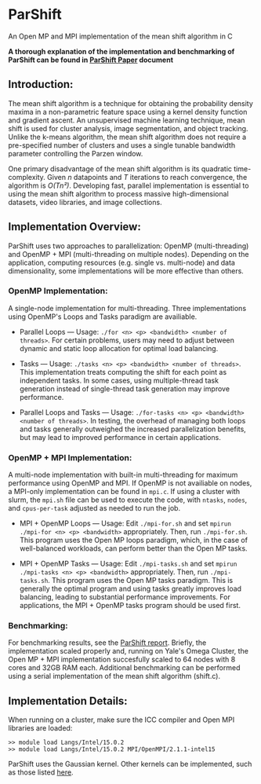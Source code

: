 # ParShift

An Open MP and MPI implementation of the mean shift algorithm in C

**A thorough explanation of the implementation and benchmarking of ParShift can be found in [ParShift Paper](ParShift_Paper.pdf) document**

## Introduction:

The mean shift algorithm is a technique for obtaining the probability density maxima in a non-parametric feature space using a kernel density function and gradient ascent. An unsupervised machine learning technique, mean shift is used for cluster analysis, image segmentation, and object tracking. Unlike the k-means algorithm, the mean shift algorithm does not require a pre-specified number of clusters and uses a single tunable bandwidth parameter controlling the Parzen window.

One primary disadvantage of the mean shift algorithm is its quadratic time-complexity. Given *n* datapoints and *T* iterations to reach convergence, the algorithm is *O(Tn²)*. Developing fast, parallel implementation is essential to using the mean shift algorithm to process massive high-dimensional datasets, video libraries, and image collections. 

## Implementation Overview:

ParShift uses two approaches to parallelization: OpenMP (multi-threading) and OpenMP + MPI (multi-threading on multiple nodes). Depending on the application, computing resources (e.g. single vs. multi-node) and data dimensionality, some implementations will be more effective than others.

### OpenMP Implementation:

A single-node implementation for multi-threading. Three implementations using OpenMP's Loops and Tasks paradigm are availiable.

* Parallel Loops — Usage: `./for <n> <p> <bandwidth> <number of threads>`. For certain problems, users may need to adjust between dynamic and static loop allocation for optimal load balancing.

* Tasks — Usage: `./tasks <n> <p> <bandwidth> <number of threads>`. This implementation treats computing the shift for each point as independent tasks. In some cases, using multiple-thread task generation instead of single-thread task generation may improve performance.

* Parallel Loops and Tasks — Usage: `./for-tasks <n> <p> <bandwidth> <number of threads>`. In testing, the overhead of managing both loops and tasks generally outweighed the increased parallelization benefits, but may lead to improved performance in certain applications.

### OpenMP + MPI Implementation:

A multi-node implementation with built-in multi-threading for maximum performance using OpenMP and MPI. If OpenMP is not availiable on nodes, a MPI-only implementation can be found in `mpi.c`. If using a cluster with slurm, the `mpi.sh` file can be used to execute the code, with `ntasks`, `nodes`, and `cpus-per-task` adjusted as needed to run the job.

* MPI + OpenMP Loops — Usage: Edit `./mpi-for.sh` and set `mpirun ./mpi-for <n> <p> <bandwidth>` appropriately. Then, run `./mpi-for.sh`. This program uses the Open MP loops paradigm, which, in the case of well-balanced workloads, can perform better than the Open MP tasks.

* MPI + OpenMP Tasks — Usage: Edit `./mpi-tasks.sh` and set `mpirun ./mpi-tasks <n> <p> <bandwidth>` appropriately. Then, run `./mpi-tasks.sh`. This program uses the Open MP tasks paradigm. This is generally the optimal program and using tasks greatly improves load balancing, leading to substantial performance improvements. For applications, the MPI + OpenMP tasks program should be used first.

### Benchmarking:

For benchmarking results, see the [ParShift report](ParShift_Paper.pdf). Briefly, the implementation scaled properly and, running on Yale's Omega Cluster, the Open MP + MPI implementation succesfully scaled to 64 nodes with 8 cores and 32GB RAM each. Additional benchmarking can be performed using a serial implementation of the mean shift algorithm (shift.c).

## Implementation Details:

When running on a cluster, make sure the ICC compiler and Open MPI libraries are loaded:

```
>> module load Langs/Intel/15.0.2
>> module load Langs/Intel/15.0.2 MPI/OpenMPI/2.1.1-intel15
```

ParShift uses the Gaussian kernel. Other kernels can be implemented, such as those listed [here](https://en.wikipedia.org/wiki/Kernel_(statistics)#Nonparametric_statistics).